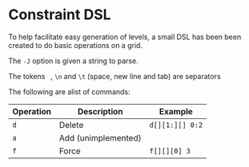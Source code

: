 Constraint DSL
===

To help facilitate easy generation of levels, a small DSL
has been been created to do basic operations on a grid.

The `-J` option is given a string to parse.

The tokens ` `, `\n` and `\t` (space, new line and tab) are
separators

The following are alist of commands:

| Operation | Description | Example |
|---|---|---|
| `d` | Delete | `d[][1:][] 0:2` |
| `a` | Add (unimplemented) | |
| `f` | Force | `f[][][0] 3` |

